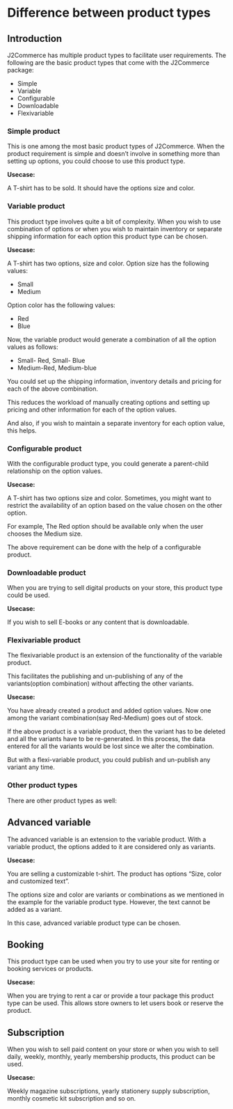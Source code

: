 # Difference between product types

## Introduction <a href="#introduction" id="introduction"></a>

J2Commerce has multiple product types to facilitate user requirements. The following are the basic product types that come with the J2Commerce package:

* Simple
* Variable
* Configurable
* Downloadable
* Flexivariable

### Simple product <a href="#simple-product" id="simple-product"></a>

This is one among the most basic product types of J2Commerce. When the product requirement is simple and doesn’t involve in something more than setting up options, you could choose to use this product type.

**Usecase:**

A T-shirt has to be sold. It should have the options size and color.

### Variable product <a href="#variable-product" id="variable-product"></a>

This product type involves quite a bit of complexity. When you wish to use combination of options or when you wish to maintain inventory or separate shipping information for each option this product type can be chosen.

**Usecase:**

A T-shirt has two options, size and color. Option size has the following values:

* Small
* Medium

Option color has the following values:

* Red
* Blue

Now, the variable product would generate a combination of all the option values as follows:

* Small- Red, Small- Blue
* Medium-Red, Medium-blue

You could set up the shipping information, inventory details and pricing for each of the above combination.

This reduces the workload of manually creating options and setting up pricing and other information for each of the option values.

And also, if you wish to maintain a separate inventory for each option value, this helps.

### Configurable product <a href="#configurable-product" id="configurable-product"></a>

With the configurable product type, you could generate a parent-child relationship on the option values.

**Usecase:**

A T-shirt has two options size and color. Sometimes, you might want to restrict the availability of an option based on the value chosen on the other option.

For example, The Red option should be available only when the user chooses the Medium size.

The above requirement can be done with the help of a configurable product.

### Downloadable product <a href="#downloadable-product" id="downloadable-product"></a>

When you are trying to sell digital products on your store, this product type could be used.

**Usecase:**

If you wish to sell E-books or any content that is downloadable.

### Flexivariable product <a href="#flexivariable-product" id="flexivariable-product"></a>

The flexivariable product is an extension of the functionality of the variable product.

This facilitates the publishing and un-publishing of any of the variants(option combination) without affecting the other variants.

**Usecase:**

You have already created a product and added option values. Now one among the variant combination(say Red-Medium) goes out of stock.

If the above product is a variable product, then the variant has to be deleted and all the variants have to be re-generated. In this process, the data entered for all the variants would be lost since we alter the combination.

But with a flexi-variable product, you could publish and un-publish any variant any time.

### Other product types <a href="#other-product-types" id="other-product-types"></a>

There are other product types as well:

## Advanced variable <a href="#advanced-variable" id="advanced-variable"></a>

The advanced variable is an extension to the variable product. With a variable product, the options added to it are considered only as variants.

**Usecase:**

You are selling a customizable t-shirt. The product has options “Size, color and customized text”.

The options size and color are variants or combinations as we mentioned in the example for the variable product type. However, the text cannot be added as a variant.

In this case, advanced variable product type can be chosen.

## Booking <a href="#booking" id="booking"></a>

This product type can be used when you try to use your site for renting or booking services or products.

**Usecase:**

When you are trying to rent a car or provide a tour package this product type can be used. This allows store owners to let users book or reserve the product.

## Subscription <a href="#subscription" id="subscription"></a>

When you wish to sell paid content on your store or when you wish to sell daily, weekly, monthly, yearly membership products, this product can be used.

**Usecase:**

Weekly magazine subscriptions, yearly stationery supply subscription, monthly cosmetic kit subscription and so on.
